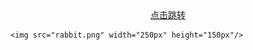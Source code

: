 <html>
  <head>
  </head>

  <body>
    <div align="Center"><a href="https://wwww.baidu.com">点击跳转</a></div>
    
    <img src="rabbit.png" width="250px" height="150px"/>
  </body>


</html>
